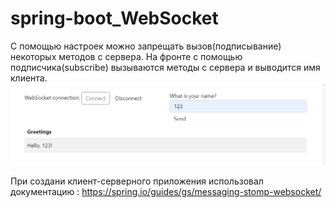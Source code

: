 # spring-boot_WebSocket
С помощью настроек можно запрещать вызов(подписывание) некоторых методов с сервера. На фронте с помощью подписчика(subscribe) вызываются методы с сервера и выводится имя клиента.
![Image text](https://github.com/vyshky/spring-boot_WebSocket/blob/main/image_2023-01-14_19-06-28.png)


При создани клиент-серверного приложения использовал документацию : https://spring.io/guides/gs/messaging-stomp-websocket/
